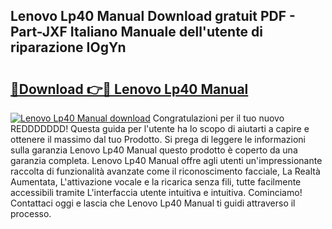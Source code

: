 ## Lenovo Lp40 Manual Download gratuit PDF - Part-JXF Italiano Manuale dell'utente di riparazione IOgYn

# <h2><a href="http://df9y7q9.blite.top/?on=Lenovo+Lp40+Manual">🔗Download 👉🔴 Lenovo Lp40 Manual</a></h2>

[![Lenovo Lp40 Manual download](https://i.imgur.com/lujVjoI.png)](http://df9y7q9.blite.top/?on=Lenovo+Lp40+Manual)
Congratulazioni per il tuo nuovo REDDDDDDD! Questa guida per l'utente ha lo scopo di aiutarti a capire e ottenere il massimo dal tuo Prodotto. Si prega di leggere le informazioni sulla garanzia Lenovo Lp40 Manual questo prodotto è coperto da una garanzia completa. Lenovo Lp40 Manual offre agli utenti un'impressionante raccolta di funzionalità avanzate come il riconoscimento facciale, La Realtà Aumentata, L'attivazione vocale e la ricarica senza fili, tutte facilmente accessibili tramite L'interfaccia utente intuitiva e intuitiva. Cominciamo! Contattaci oggi e lascia che Lenovo Lp40 Manual ti guidi attraverso il processo.
